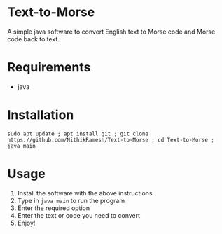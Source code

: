 # Text-to-Morse
A simple java software to convert English text to Morse code and Morse code back to text.

# Requirements

+ java

# Installation
 
 `sudo apt update ; apt install git ; git clone https://github.com/NithikRamesh/Text-to-Morse ; cd Text-to-Morse ; java main`

# Usage

1. Install the software with the above instructions
2. Type in `java main` to run the program
3. Enter the required option 
4. Enter the text or code you need to convert 
5. Enjoy!
 

